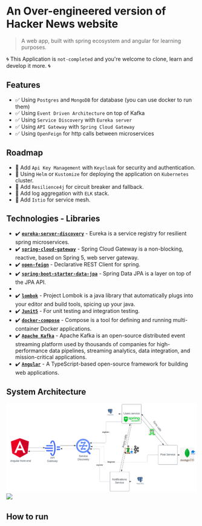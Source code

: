 # An Over-engineered version of Hacker News website 

> A web app, built with spring ecosystem and angular for learning purposes.

🌀 This Application is `not-completed` and you're welcome to clone, learn and develop it more. 🌀

## Features
- ✅ Using `Postgres` and `MongoDB` for database (you can use docker to run them)
- ✅ Using `Event Driven Architecture` on top of Kafka
- ✅ Using `Service Discovery` with `Eureka server` 
- ✅ Using `API Gateway` with `Spring Cloud Gateway`
- ✅ Using `OpenFeign`  for http calls between microservices

## Roadmap
- 🚧 Add `Api Key Management` with `Keycloak` for security and authentication.
- 🚧 Using `Helm` or `Kustomize` for deploying the application on `Kubernetes` cluster.
- 🚧 Add `Resilience4j` for circuit breaker and fallback.
- 🚧 Add log aggregation with `ELK` stack.
- 🚧 Add `Istio` for service mesh.

## Technologies - Libraries

- ✔️ **[`eureka-server-discovery`](https://spring.io/guides/gs/service-registration-and-discovery/)** - Eureka is a service registry for resilient spring microservices.
- ✔️ **[`spring-cloud-gateway`](https://cloud.spring.io/spring-cloud-gateway/reference/html/)** - Spring Cloud Gateway is a non-blocking, reactive, based on Spring 5, web server gateway.
- ✔️ **[`open-feign`](https://cloud.spring.io/spring-cloud-openfeign/reference/html/)** - Declarative REST Client for spring.
- ✔️ **[`spring-boot-starter-data-jpa`](https://spring.io/projects/spring-data-jpa)** - Spring Data JPA is a layer on top of the JPA API.
- 
- ✔️ **[`lombok`](https://projectlombok.org/)** - Project Lombok is a java library that automatically plugs into your editor and build tools, spicing up your java.
- ✔️ **[`Junit5`](https://junit.org/junit5/)** - For unit testing and integration testing.
- ✔️ **[`docker-compose`](https://docs.docker.com/compose/)** - Compose is a tool for defining and running multi-container Docker applications.
- ✔️ **[`Apache Kafka`](https://kafka.apache.org/)** - Apache Kafka is an open-source distributed event streaming platform used by thousands of companies for high-performance data pipelines, streaming analytics, data integration, and mission-critical applications. 
- ✔️ **[`Angular`](https://angular.io/)** - A TypeScript-based open-source framework for building web applications. 

## System Architecture
![Image](./sys-arch.png)
![](./)

## How to run

